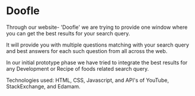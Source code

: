 # Doofle

Through our website- 'Doofle' we are trying to provide one window where you can get the best results for your search query.

It will provide you with multiple questions matching with your search query and best answers for each such question from all across the web.

In our initial prototype phase we have tried to integrate the best results for any Development or Recipe of foods related search query.

Technologies used: HTML, CSS, Javascript, and API's of YouTube, StackExchange, and Edamam.
